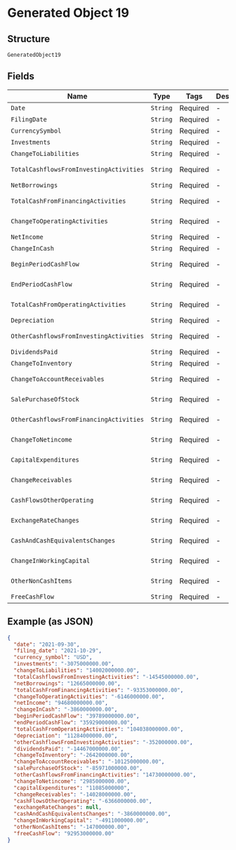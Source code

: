 
# Generated Object 19

## Structure

`GeneratedObject19`

## Fields

| Name | Type | Tags | Description | Getter | Setter |
|  --- | --- | --- | --- | --- | --- |
| `Date` | `String` | Required | - | String getDate() | setDate(String date) |
| `FilingDate` | `String` | Required | - | String getFilingDate() | setFilingDate(String filingDate) |
| `CurrencySymbol` | `String` | Required | - | String getCurrencySymbol() | setCurrencySymbol(String currencySymbol) |
| `Investments` | `String` | Required | - | String getInvestments() | setInvestments(String investments) |
| `ChangeToLiabilities` | `String` | Required | - | String getChangeToLiabilities() | setChangeToLiabilities(String changeToLiabilities) |
| `TotalCashflowsFromInvestingActivities` | `String` | Required | - | String getTotalCashflowsFromInvestingActivities() | setTotalCashflowsFromInvestingActivities(String totalCashflowsFromInvestingActivities) |
| `NetBorrowings` | `String` | Required | - | String getNetBorrowings() | setNetBorrowings(String netBorrowings) |
| `TotalCashFromFinancingActivities` | `String` | Required | - | String getTotalCashFromFinancingActivities() | setTotalCashFromFinancingActivities(String totalCashFromFinancingActivities) |
| `ChangeToOperatingActivities` | `String` | Required | - | String getChangeToOperatingActivities() | setChangeToOperatingActivities(String changeToOperatingActivities) |
| `NetIncome` | `String` | Required | - | String getNetIncome() | setNetIncome(String netIncome) |
| `ChangeInCash` | `String` | Required | - | String getChangeInCash() | setChangeInCash(String changeInCash) |
| `BeginPeriodCashFlow` | `String` | Required | - | String getBeginPeriodCashFlow() | setBeginPeriodCashFlow(String beginPeriodCashFlow) |
| `EndPeriodCashFlow` | `String` | Required | - | String getEndPeriodCashFlow() | setEndPeriodCashFlow(String endPeriodCashFlow) |
| `TotalCashFromOperatingActivities` | `String` | Required | - | String getTotalCashFromOperatingActivities() | setTotalCashFromOperatingActivities(String totalCashFromOperatingActivities) |
| `Depreciation` | `String` | Required | - | String getDepreciation() | setDepreciation(String depreciation) |
| `OtherCashflowsFromInvestingActivities` | `String` | Required | - | String getOtherCashflowsFromInvestingActivities() | setOtherCashflowsFromInvestingActivities(String otherCashflowsFromInvestingActivities) |
| `DividendsPaid` | `String` | Required | - | String getDividendsPaid() | setDividendsPaid(String dividendsPaid) |
| `ChangeToInventory` | `String` | Required | - | String getChangeToInventory() | setChangeToInventory(String changeToInventory) |
| `ChangeToAccountReceivables` | `String` | Required | - | String getChangeToAccountReceivables() | setChangeToAccountReceivables(String changeToAccountReceivables) |
| `SalePurchaseOfStock` | `String` | Required | - | String getSalePurchaseOfStock() | setSalePurchaseOfStock(String salePurchaseOfStock) |
| `OtherCashflowsFromFinancingActivities` | `String` | Required | - | String getOtherCashflowsFromFinancingActivities() | setOtherCashflowsFromFinancingActivities(String otherCashflowsFromFinancingActivities) |
| `ChangeToNetincome` | `String` | Required | - | String getChangeToNetincome() | setChangeToNetincome(String changeToNetincome) |
| `CapitalExpenditures` | `String` | Required | - | String getCapitalExpenditures() | setCapitalExpenditures(String capitalExpenditures) |
| `ChangeReceivables` | `String` | Required | - | String getChangeReceivables() | setChangeReceivables(String changeReceivables) |
| `CashFlowsOtherOperating` | `String` | Required | - | String getCashFlowsOtherOperating() | setCashFlowsOtherOperating(String cashFlowsOtherOperating) |
| `ExchangeRateChanges` | `String` | Required | - | String getExchangeRateChanges() | setExchangeRateChanges(String exchangeRateChanges) |
| `CashAndCashEquivalentsChanges` | `String` | Required | - | String getCashAndCashEquivalentsChanges() | setCashAndCashEquivalentsChanges(String cashAndCashEquivalentsChanges) |
| `ChangeInWorkingCapital` | `String` | Required | - | String getChangeInWorkingCapital() | setChangeInWorkingCapital(String changeInWorkingCapital) |
| `OtherNonCashItems` | `String` | Required | - | String getOtherNonCashItems() | setOtherNonCashItems(String otherNonCashItems) |
| `FreeCashFlow` | `String` | Required | - | String getFreeCashFlow() | setFreeCashFlow(String freeCashFlow) |

## Example (as JSON)

```json
{
  "date": "2021-09-30",
  "filing_date": "2021-10-29",
  "currency_symbol": "USD",
  "investments": "-3075000000.00",
  "changeToLiabilities": "14002000000.00",
  "totalCashflowsFromInvestingActivities": "-14545000000.00",
  "netBorrowings": "12665000000.00",
  "totalCashFromFinancingActivities": "-93353000000.00",
  "changeToOperatingActivities": "-6146000000.00",
  "netIncome": "94680000000.00",
  "changeInCash": "-3860000000.00",
  "beginPeriodCashFlow": "39789000000.00",
  "endPeriodCashFlow": "35929000000.00",
  "totalCashFromOperatingActivities": "104038000000.00",
  "depreciation": "11284000000.00",
  "otherCashflowsFromInvestingActivities": "-352000000.00",
  "dividendsPaid": "-14467000000.00",
  "changeToInventory": "-2642000000.00",
  "changeToAccountReceivables": "-10125000000.00",
  "salePurchaseOfStock": "-85971000000.00",
  "otherCashflowsFromFinancingActivities": "14730000000.00",
  "changeToNetincome": "2985000000.00",
  "capitalExpenditures": "11085000000",
  "changeReceivables": "-14028000000.00",
  "cashFlowsOtherOperating": "-6366000000.00",
  "exchangeRateChanges": null,
  "cashAndCashEquivalentsChanges": "-3860000000.00",
  "changeInWorkingCapital": "-4911000000.00",
  "otherNonCashItems": "-147000000.00",
  "freeCashFlow": "92953000000.00"
}
```


